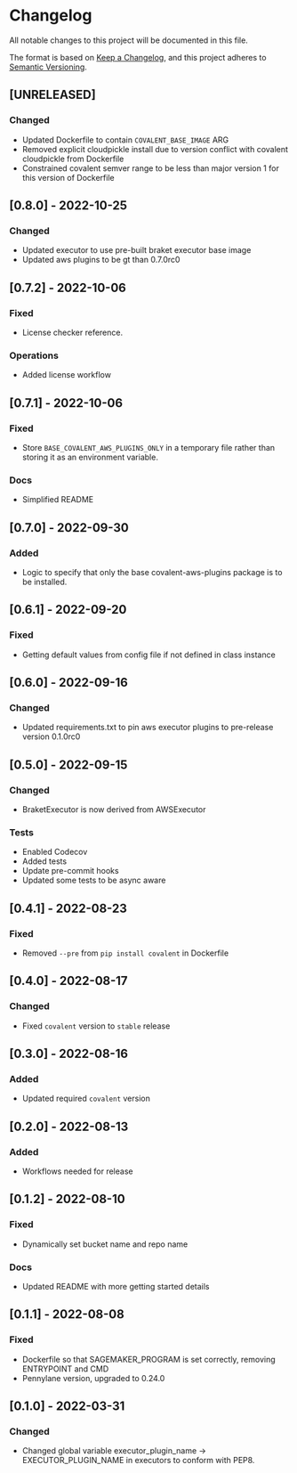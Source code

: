 # Changelog

All notable changes to this project will be documented in this file.

The format is based on [Keep a Changelog](https://keepachangelog.com/en/1.0.0/),
and this project adheres to [Semantic Versioning](https://semver.org/spec/v2.0.0.html).

## [UNRELEASED]

### Changed

- Updated Dockerfile to contain `COVALENT_BASE_IMAGE` ARG
- Removed explicit cloudpickle install due to version conflict with covalent cloudpickle from Dockerfile
- Constrained covalent semver range to be less than major version 1 for this version of Dockerfile

## [0.8.0] - 2022-10-25

### Changed

- Updated executor to use pre-built braket executor base image
- Updated aws plugins to be gt than 0.7.0rc0

## [0.7.2] - 2022-10-06

### Fixed

- License checker reference.

### Operations

- Added license workflow

## [0.7.1] - 2022-10-06

### Fixed

- Store `BASE_COVALENT_AWS_PLUGINS_ONLY` in a temporary file rather than storing it as an environment variable.

### Docs

- Simplified README

## [0.7.0] - 2022-09-30

### Added

-  Logic to specify that only the base covalent-aws-plugins package is to be installed.

## [0.6.1] - 2022-09-20

### Fixed

- Getting default values from config file if not defined in class instance

## [0.6.0] - 2022-09-16

### Changed

- Updated requirements.txt to pin aws executor plugins to pre-release version 0.1.0rc0

## [0.5.0] - 2022-09-15

### Changed

- BraketExecutor is now derived from AWSExecutor

### Tests

- Enabled Codecov
- Added tests
- Update pre-commit hooks
- Updated some tests to be async aware

## [0.4.1] - 2022-08-23

### Fixed

- Removed `--pre` from `pip install covalent` in Dockerfile

## [0.4.0] - 2022-08-17

### Changed

- Fixed `covalent` version to `stable` release

## [0.3.0] - 2022-08-16

### Added

- Updated required `covalent` version

## [0.2.0] - 2022-08-13

### Added

- Workflows needed for release

## [0.1.2] - 2022-08-10

### Fixed

- Dynamically set bucket name and repo name

### Docs

- Updated README with more getting started details

## [0.1.1] - 2022-08-08

### Fixed

- Dockerfile so that SAGEMAKER_PROGRAM is set correctly, removing ENTRYPOINT and CMD
- Pennylane version, upgraded to 0.24.0

## [0.1.0] - 2022-03-31

### Changed

- Changed global variable executor_plugin_name -> EXECUTOR_PLUGIN_NAME in executors to conform with PEP8.
